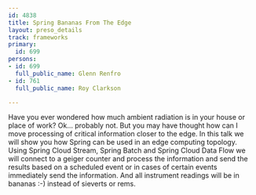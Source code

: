 ```yaml
---
id: 4838
title: Spring Bananas From The Edge
layout: preso_details
track: frameworks
primary:
  id: 699
persons:
- id: 699
  full_public_name: Glenn Renfro
- id: 761
  full_public_name: Roy Clarkson

---
```

Have you ever wondered how much ambient radiation is in your house or place of work?  Ok... probably not.  But you may have thought how can I move processing of critical information closer to the edge.   In this talk we will show you how Spring can be used in an edge computing topology.  Using Spring Cloud Stream, Spring Batch and Spring Cloud Data Flow we will connect to a geiger counter and process the information and send the results based on a scheduled event or in cases of certain events immediately send the information. 
 And all instrument readings will be in bananas :-) instead of sieverts or rems.